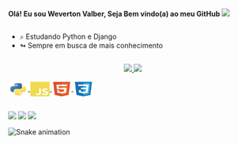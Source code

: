 <h4> Olá! Eu sou Weverton Valber, Seja Bem vindo(a) ao meu GitHub <img src="https://i.ibb.co/Cvp34Vw/Oi.gif" width="30px"><h4/>

 ##
- ⌕ Estudando Python e Django 
- ↬ Sempre em busca de mais conhecimento

 ##
 
<div align="center">
  <a href="https://github.com/Wevertonvcp">
  <img width="48%" src="https://github-readme-stats.vercel.app/api?username=Wevertonvcp&show_icons=true&theme=tokyonight&include_all_commits=true&count_private=true"/>
  <img width="48%" src="https://github-readme-stats.vercel.app/api/top-langs/?username=Wevertonvcp&layout=compact&langs_count=7&theme=tokyonight"/>
</div>
  
<div style="display: inline_block"><br>
  <img align="center" alt="Wev-Python" height="30" width="40" src="https://raw.githubusercontent.com/devicons/devicon/master/icons/python/python-original.svg">
  <img align="center" alt="Wev-Js" height="30" width="40" src="https://raw.githubusercontent.com/devicons/devicon/master/icons/javascript/javascript-plain.svg">
  <img align="center" alt="Wev-HTML" height="30" width="40" src="https://raw.githubusercontent.com/devicons/devicon/master/icons/html5/html5-original.svg">
  <img align="center" alt="Wev-CSS" height="30" width="40" src="https://raw.githubusercontent.com/devicons/devicon/master/icons/css3/css3-original.svg">
</div>
  
  ##
  
<div>
  <a href="https://instagram.com/wevertonvcp/" target="_blank"><img src="https://img.shields.io/badge/-Instagram-%23E4405F?style=for-the-badge&logo=instagram&logoColor=white" target="_blank"></a>
  <a href = "mailto:weverton542@gmail.com"><img src="https://img.shields.io/badge/-Gmail-%23333?style=for-the-badge&logo=gmail&logoColor=white" target="_blank"></a>
  <a href="https://www.linkedin.com/in/weverton-valber-24027b206" target="_blank"><img src="https://img.shields.io/badge/-LinkedIn-%230077B5?style=for-the-badge&logo=linkedin&logoColor=white" target="_blank"></a> 
 
 ![Snake animation](https://github.com/Wevertonvcp/Wevertonvcp/blob/output/github-contribution-grid-snake.svg)
</div>

